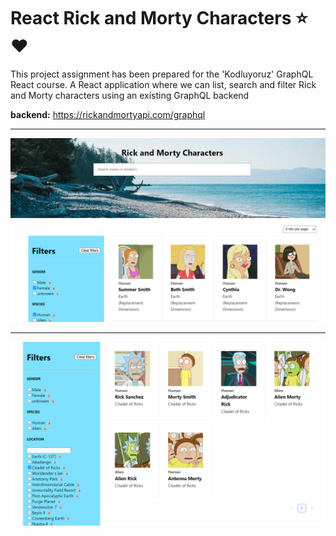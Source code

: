 # React Rick and Morty Characters :star::heart:

This project assignment has been prepared for the 'Kodluyoruz' GraphQL React course. A React application where we can list, search and filter Rick and Morty characters using an existing GraphQL backend
 
 **backend:** https://rickandmortyapi.com/graphql

 ---

 ![preview](prev1.png)

 ---

 ![preview](prev2.png)

